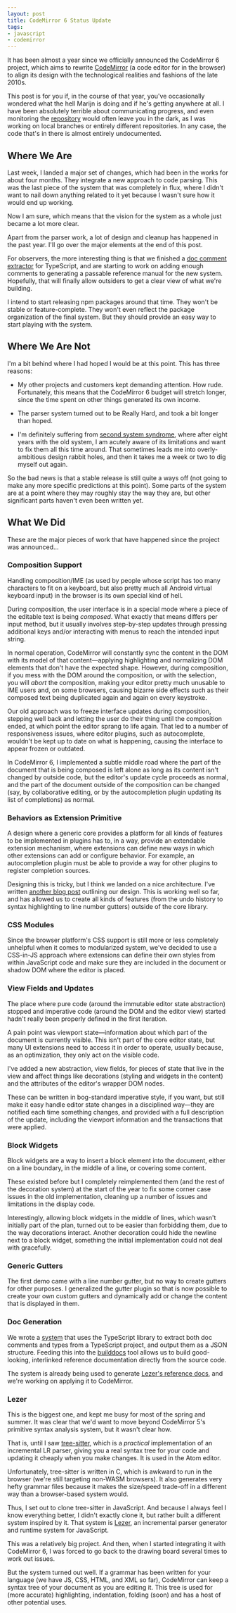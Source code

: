 ```yaml
---
layout: post
title: CodeMirror 6 Status Update
tags:
- javascript
- codemirror
---
```


It has been almost a year since we officially announced the CodeMirror
6 project, which aims to rewrite [CodeMirror](https://codemirror.net)
(a code editor for in the browser) to align its design with the
technological realities and fashions of the late 2010s.

This post is for you if, in the course of that year, you've
occasionally wondered what the hell Marijn is doing and if he's
getting anywhere at all. I have been absolutely terrible about
communicating progress, and even monitoring the
[repository](https://github.com/codemirror/codemirror.next) would
often leave you in the dark, as I was working on local branches or
entirely different repositories. In any case, the code that's in there
is almost entirely undocumented.

## Where We Are

Last week, I landed a major set of changes, which had been in the
works for about four months. They integrate a new approach to code
parsing. This was the last piece of the system that was completely in
flux, where I didn't want to nail down anything related to it yet
because I wasn't sure how it would end up working.

Now I am sure, which means that the vision for the system as a whole
just became a lot more clear.

Apart from the parser work, a lot of design and cleanup has happened
in the past year. I'll go over the major elements at the end of this
post.

For observers, the more interesting thing is that we finished a [doc
comment extractor](https://github.com/adrianheine/gettypes/) for
TypeScript, and are starting to work on adding enough comments to
generating a passable reference manual for the new system. Hopefully,
that will finally allow outsiders to get a clear view of what we're
building.

I intend to start releasing npm packages around that time. They won't
be stable or feature-complete. They won't even reflect the package
organization of the final system. But they should provide an easy way
to start playing with the system.

## Where We Are Not

I'm a bit behind where I had hoped I would be at this point. This has
three reasons:

 - My other projects and customers kept demanding attention. How rude.
   Fortunately, this means that the CodeMirror 6 budget will stretch
   longer, since the time spent on other things generated its own
   income.

 - The parser system turned out to be Really Hard, and took a bit
   longer than hoped.

 - I'm definitely suffering from [second system
   syndrome](http://wiki.c2.com/?SecondSystemEffect), where after
   eight years with the old system, I am acutely aware of its
   limitations and want to fix them all this time around. That
   sometimes leads me into overly-ambitious design rabbit holes, and
   then it takes me a week or two to dig myself out again.

So the bad news is that a stable release is still quite a ways off
(not going to make any more specific predictions at this point). Some
parts of the system are at a point where they may roughly stay the way
they are, but other significant parts haven't even been written yet.

## What We Did

These are the major pieces of work that have happened since the
project was announced...

### Composition Support

Handling composition/IME (as used by people whose script has too many
characters to fit on a keyboard, but also pretty much all Android
virtual keyboard input) in the browser is its own special kind of
hell.

During composition, the user interface is in a special mode where a
piece of the editable text is being _composed_. What exactly that
means differs per input method, but it usually involves step-by-step
updates through pressing additional keys and/or interacting with menus
to reach the intended input string.

In normal operation, CodeMirror will constantly sync the content in
the DOM with its model of that content—applying highlighting and
normalizing DOM elements that don't have the expected shape. However,
during composition, if you mess with the DOM around the composition,
or with the selection, you will _abort_ the composition, making your
editor pretty much unusable to IME users and, on some browsers,
causing bizarre side effects such as their composed text being
duplicated again and again on every keystroke.

Our old approach was to freeze interface updates during composition,
stepping well back and letting the user do their thing until the
composition ended, at which point the editor sprang to life again.
That led to a number of responsiveness issues, where editor plugins,
such as autocomplete, wouldn't be kept up to date on what is
happening, causing the interface to appear frozen or outdated.

In CodeMirror 6, I implemented a subtle middle road where the part of
the document that is being composed is left alone as long as its
content isn't changed by outside code, but the editor's update cycle
proceeds as normal, and the part of the document outside of the
composition can be changed (say, by collaborative editing, or by the
autocompletion plugin updating its list of completions) as normal.

### Behaviors as Extension Primitive

A design where a generic core provides a platform for all kinds of
features to be implemented in plugins has to, in a way, provide an
extendable extension mechanism, where extensions can define new ways
in which other extensions can add or configure behavior. For example,
an autocompletion plugin must be able to provide a way for other
plugins to register completion sources.

Designing this is tricky, but I think we landed on a nice
architecture. I've written [another blog
post](http://marijnhaverbeke.nl/blog/extensibility.html) outlining our
design. This is working well so far, and has allowed us to create all
kinds of features (from the undo history to syntax highlighting to
line number gutters) outside of the core library.

### CSS Modules

Since the browser platform's CSS support is still more or less
completely unhelpful when it comes to modularized system, we've
decided to use a CSS-in-JS approach where extensions can define their
own styles from within JavaScript code and make sure they are included
in the document or shadow DOM where the editor is placed.

### View Fields and Updates

The place where pure code (around the immutable editor state
abstraction) stopped and imperative code (around the DOM and the
editor view) started hadn't really been properly defined in the first
iteration.

A pain point was viewport state—information about which part of the
document is currently visible. This isn't part of the core editor
state, but many UI extensions need to access it in order to operate,
usually because, as an optimization, they only act on the visible
code.

I've added a new abstraction, view fields, for pieces of state that
live in the view and affect things like decorations (styling and
widgets in the content) and the attributes of the editor's wrapper DOM
nodes.

These can be written in bog-standard imperative style, if you want,
but still make it easy handle editor state changes in a disciplined
way—they are notified each time something changes, and provided with a
full description of the update, including the viewport information and
the transactions that were applied.

### Block Widgets

Block widgets are a way to insert a block element into the document,
either on a line boundary, in the middle of a line, or covering some
content.

These existed before but I completely reimplemented them (and the rest
of the decoration system) at the start of the year to fix some corner
case issues in the old implementation, cleaning up a number of issues
and limitations in the display code.

Interestingly, allowing block widgets in the middle of lines, which
wasn't initially part of the plan, turned out to be easier than
forbidding them, due to the way decorations interact. Another
decoration could hide the newline next to a block widget, something
the initial implementation could not deal with gracefully.

### Generic Gutters

The first demo came with a line number gutter, but no way to create
gutters for other purposes. I generalized the gutter plugin so that is
now possible to create your own custom gutters and dynamically add or
change the content that is displayed in them.

### Doc Generation

We wrote a [system](https://github.com/adrianheine/gettypes/) that
uses the TypeScript library to extract both doc comments and types
from a TypeScript project, and output them as a JSON structure.
Feeding this into the
[builddocs](https://github.com/marijnh/builddocs/) tool allows us to
build good-looking, interlinked reference documentation directly from
the source code.

The system is already being used to generate [Lezer's reference
docs](https://lezer.codemirror.net/docs/ref/), and we're working on
applying it to CodeMirror.

### Lezer

This is the biggest one, and kept me busy for most of the spring and
summer. It was clear that we'd want to move beyond CodeMirror 5's
primitive syntax analysis system, but it wasn't clear how.

That is, until I saw [tree-sitter](http://tree-sitter.github.io/),
which is a _practical_ implementation of an incremental LR parser,
giving you a real syntax tree for your code and updating it cheaply
when you make changes. It is used in the Atom editor.

Unfortunately, tree-sitter is written in C, which is awkward to run in
the browser (we're still targeting non-WASM browsers). It also
generates very hefty grammar files because it makes the size/speed
trade-off in a different way than a browser-based system would.

Thus, I set out to clone tree-sitter in JavaScript. And because I
always feel I know everything better, I didn't exactly clone it, but
rather built a different system inspired by it. That system is
[Lezer](https://lezer.codemirror.net/), an incremental parser
generator and runtime system for JavaScript.

This was a relatively big project. And then, when I started
integrating it with CodeMirror 6, I was forced to go back to the
drawing board several times to work out issues.

But the system turned out well. If a grammar has been written for your
language (we have JS, CSS, HTML, and XML so far), CodeMirror can keep
a syntax tree of your document as you are editing it. This tree is
used for (more accurate) highlighting, indentation, folding (soon) and
has a host of other potential uses.
